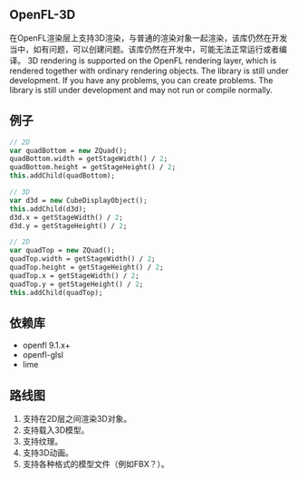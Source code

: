 ## OpenFL-3D

在OpenFL渲染层上支持3D渲染，与普通的渲染对象一起渲染，该库仍然在开发当中，如有问题，可以创建问题。该库仍然在开发中，可能无法正常运行或者编译。
3D rendering is supported on the OpenFL rendering layer, which is rendered together with ordinary rendering objects. The library is still under development. If you have any problems, you can create problems. The library is still under development and may not run or compile normally.

## 例子

```haxe
// 2D
var quadBottom = new ZQuad();
quadBottom.width = getStageWidth() / 2;
quadBottom.height = getStageHeight() / 2;
this.addChild(quadBottom);

// 3D
var d3d = new CubeDisplayObject();
this.addChild(d3d);
d3d.x = getStageWidth() / 2;
d3d.y = getStageHeight() / 2;

// 2D
var quadTop = new ZQuad();
quadTop.width = getStageWidth() / 2;
quadTop.height = getStageHeight() / 2;
quadTop.x = getStageWidth() / 2;
quadTop.y = getStageHeight() / 2;
this.addChild(quadTop);
```

## 依赖库

- openfl 9.1.x+
- openfl-glsl
- lime

## 路线图

1. 支持在2D层之间渲染3D对象。
2. 支持载入3D模型。
3. 支持纹理。
4. 支持3D动画。
5. 支持各种格式的模型文件（例如FBX？）。
